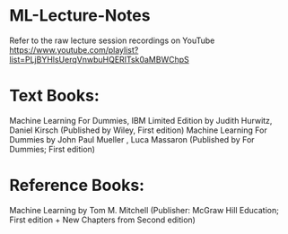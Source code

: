 # ML-Lecture-Notes
Refer to the raw lecture session recordings on YouTube https://www.youtube.com/playlist?list=PLjBYHlsUerqVnwbuHQERITsk0aMBWChpS
# Text Books:
Machine Learning For Dummies, IBM Limited Edition by Judith Hurwitz,  Daniel Kirsch (Published by Wiley, First edition)
Machine Learning For Dummies by John Paul Mueller , Luca Massaron (Published by For Dummies; First edition) 
# Reference Books:
Machine Learning by Tom M. Mitchell (Publisher: McGraw Hill Education; First edition + New Chapters from Second edition)
